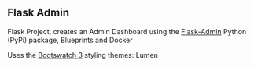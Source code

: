 ## Flask Admin

Flask Project, creates an Admin Dashboard using the [Flask-Admin](https://flask-admin.readthedocs.io/en/latest/introduction/#getting-started) Python (PyPi) package, Blueprints and Docker

Uses the [Bootswatch 3](https://bootswatch.com/3/default) styling themes: Lumen

